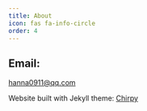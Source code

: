 ```yaml
---
title: About
icon: fas fa-info-circle
order: 4
---
```


## Email:
hanna0911@qq.com



Website built with Jekyll theme: [Chirpy](https://github.com/cotes2020/jekyll-theme-chirpy/)